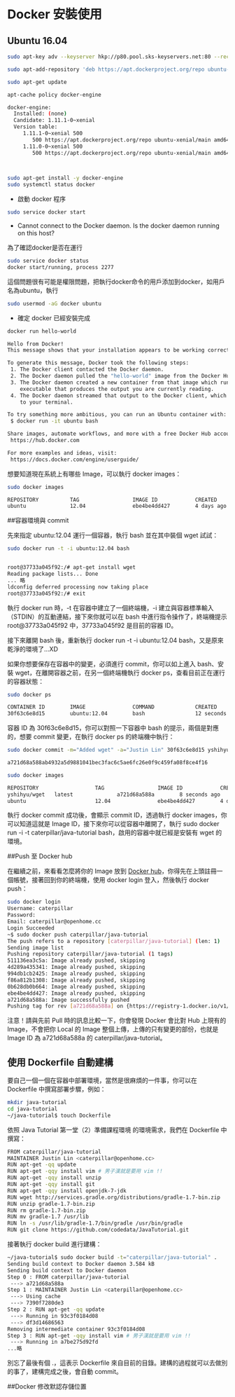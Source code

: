 # Docker 安裝使用


## Ubuntu 16.04

```sh
sudo apt-key adv --keyserver hkp://p80.pool.sks-keyservers.net:80 --recv-keys 58118E89F3A912897C070ADBF76221572C52609D

sudo apt-add-repository 'deb https://apt.dockerproject.org/repo ubuntu-xenial main'

sudo apt-get update

apt-cache policy docker-engine

docker-engine:
  Installed: (none)
  Candidate: 1.11.1-0~xenial
  Version table:
     1.11.1-0~xenial 500
        500 https://apt.dockerproject.org/repo ubuntu-xenial/main amd64 Packages
     1.11.0-0~xenial 500
        500 https://apt.dockerproject.org/repo ubuntu-xenial/main amd64 Packages
        


sudo apt-get install -y docker-engine
sudo systemctl status docker

```


- 啟動 docker 程序

```sh
sudo service docker start
```


- Cannot connect to the Docker daemon. Is the docker daemon running on this host?

為了確認docker是否在運行

```sh
sudo service docker status
docker start/running, process 2277
```
這個問題很有可能是權限問題，把執行docker命令的用戶添加到docker，如用戶名為ubuntu，執行

```sh
sudo usermod -aG docker ubuntu
```

- 確定 docker 已經安裝完成

```sh
docker run hello-world
```

```sh
Hello from Docker!
This message shows that your installation appears to be working correctly.

To generate this message, Docker took the following steps:
 1. The Docker client contacted the Docker daemon.
 2. The Docker daemon pulled the "hello-world" image from the Docker Hub.
 3. The Docker daemon created a new container from that image which runs the
    executable that produces the output you are currently reading.
 4. The Docker daemon streamed that output to the Docker client, which sent it
    to your terminal.

To try something more ambitious, you can run an Ubuntu container with:
 $ docker run -it ubuntu bash

Share images, automate workflows, and more with a free Docker Hub account:
 https://hub.docker.com

For more examples and ideas, visit:
 https://docs.docker.com/engine/userguide/
```



想要知道現在系統上有哪些 Image，可以執行 docker images：

```sh
sudo docker images

REPOSITORY          TAG                 IMAGE ID            CREATED             VIRTUAL SIZE
ubuntu              12.04               ebe4be4dd427        4 days ago          210.6 MB
```


##容器環境與 commit

先來指定 ubuntu:12.04 運行一個容器，執行 bash 並在其中裝個 wget 試試：

```sh
sudo docker run -t -i ubuntu:12.04 bash


root@37733a045f92:/# apt-get install wget
Reading package lists... Done
... 略
ldconfig deferred processing now taking place
root@37733a045f92:/# exit
```

執行 docker run 時，-t 在容器中建立了一個終端機，-i 建立與容器標準輸入（STDIN）的互動連結，接下來你就可以在 bash 中進行指令操作了，終端機提示 root@37733a045f92 中，37733a045f92 是目前的容器 ID。

接下來離開 bash 後，重新執行 docker run -t -i ubuntu:12.04 bash，又是原來乾淨的環境了…XD

如果你想要保存在容器中的變更，必須進行 commit，你可以如上進入 bash、安裝 wget，在離開容器之前，在另一個終端機執行 docker ps，查看目前正在運行的容器狀態：



```sh
sudo docker ps

CONTAINER ID        IMAGE               COMMAND             CREATED             STATUS              PORTS               NAMES
30f63c6e8d15        ubuntu:12.04        bash                12 seconds ago      Up 12 seconds                           stoic_nobel
```

容器 ID 為 30f63c6e8d15，你可以對照一下容器中 bash 的提示，兩個是對應的，想要 commit 變更，在執行 docker ps 的終端機中執行：

```sh
sudo docker commit -m="Added wget" -a="Justin Lin" 30f63c6e8d15 yshihyu/wget

a721d68a588ab4932a5d9881041bec3fac6c5ae6fc26e0f9c459fa08f8ce4f16

sudo docker images

REPOSITORY                  TAG                 IMAGE ID            CREATED             VIRTUAL SIZE
yshihyu/wget   latest              a721d68a588a        8 seconds ago       212 MB
ubuntu                      12.04               ebe4be4dd427        4 days ago          210.6 MB
```


執行 docker commit 成功後，會顯示 commit ID，透過執行 docker images，你可以知道這就是 Image ID，接下來你可以從容器中離開了，執行 sudo docker run -i -t caterpillar/java-tutorial bash，啟用的容器中就已經是安裝有 wget 的環境。

##Push 至 Docker hub

在繼續之前，來看看怎麼將你的 Image 放到 [Docker hub](https://hub.docker.com/)，你得先在上頭註冊一個帳號，接著回到你的終端機，使用 docker login 登入，然後執行 docker push：

```sh
sudo docker login
Username: caterpillar
Password: 
Email: caterpillar@openhome.cc
Login Succeeded
~$ sudo docker push caterpillar/java-tutorial
The push refers to a repository [caterpillar/java-tutorial] (len: 1)
Sending image list
Pushing repository caterpillar/java-tutorial (1 tags)
511136ea3c5a: Image already pushed, skipping 
4d289a435341: Image already pushed, skipping 
994db1cb2425: Image already pushed, skipping 
f86a812b1308: Image already pushed, skipping 
0b628db0b664: Image already pushed, skipping 
ebe4be4dd427: Image already pushed, skipping 
a721d68a588a: Image successfully pushed 
Pushing tag for rev [a721d68a588a] on {https://registry-1.docker.io/v1/repositories/caterpillar/java-tutorial/tags/latest}
```


注意！請與先前 Pull 時的訊息比較一下，你會發現 Docker 會比對 Hub 上現有的 Image，不會把你 Local 的 Image 整個上傳，上傳的只有變更的部份，也就是 Image ID 為 a721d68a588a 的 caterpillar/java-tutorial。

## 使用 Dockerfile 自動建構

要自己一個一個在容器中部署環境，當然是很麻煩的一件事，你可以在 Dockerfile 中撰寫部署步驟，例如：

```sh
mkdir java-tutorial
cd java-tutorial
~/java-tutorial$ touch Dockerfile
```
依照 Java Tutorial 第一堂（2）準備課程環境 的環境需求，我們在 Dockerfile 中撰寫：

```sh
FROM caterpillar/java-tutorial
MAINTAINER Justin Lin <caterpillar@openhome.cc>
RUN apt-get -qq update
RUN apt-get -qqy install vim # 男子漢就是要用 vim !!
RUN apt-get -qqy install unzip
RUN apt-get -qqy install git
RUN apt-get -qqy install openjdk-7-jdk
RUN wget http://services.gradle.org/distributions/gradle-1.7-bin.zip
RUN unzip gradle-1.7-bin.zip
RUN rm gradle-1.7-bin.zip
RUN mv gradle-1.7 /usr/lib
RUN ln -s /usr/lib/gradle-1.7/bin/gradle /usr/bin/gradle
RUN git clone https://github.com/codedata/JavaTutorial.git
```

接著執行 docker build 進行建構：

```sh
~/java-tutorial$ sudo docker build -t="caterpillar/java-tutorial" .
Sending build context to Docker daemon 3.584 kB
Sending build context to Docker daemon 
Step 0 : FROM caterpillar/java-tutorial
 ---> a721d68a588a
Step 1 : MAINTAINER Justin Lin <caterpillar@openhome.cc>
 ---> Using cache
 ---> 7390f7280de3
Step 2 : RUN apt-get -qq update
 ---> Running in 93c3f0184d08
 ---> df3d14686563
Removing intermediate container 93c3f0184d08
Step 3 : RUN apt-get -qqy install vim # 男子漢就是要用 vim !!
 ---> Running in a7be275d92fd
...略
```

別忘了最後有個 .，這表示 Dockerfile 來自目前的目錄。建構的過程就可以去做別的事了，建構完成之後，會自動 commit。


##Docker 修改默認存儲位置


